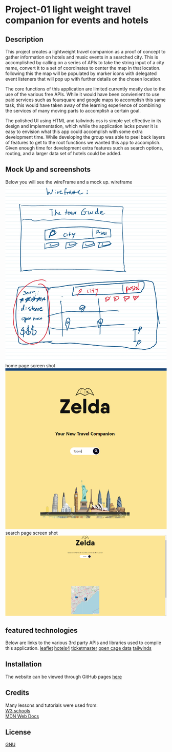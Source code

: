 # Project-01 light weight travel companion for events and hotels

## Description
This project creates a lightweight travel companion as a proof of concept to gather information on hotels and music events in a searched city. This is accomplished by calling on a series of APIs to take the string input of a city name, convert it to a set of coordinates to center the map in that location. following this the map will be populated by marker icons with delegated event listeners that will pop up with further details on the chosen location.

The core functions of this application are limited currently mostly due to the use of the various free APIs. While it would have been convienient to use paid services such as foursquare and google maps to accomplish this same task, this would have taken away of the learning experience of combining the services of many moving parts to accomplish a certain goal.

The polished UI using HTML and tailwinds css is simple yet effective in its design and implementation, which while the application lacks power it is easy to envision what this app could accomplish with some extra development time. While developing the group was able to peel back layers of features to get to the root functions we wanted this app to accomplish. Given enough time for development extra features such as search options, routing, and a larger data set of hotels could be added.
 
 

## Mock Up and screenshots

Below you will see the wireFrame and a mock up.
wireframe
![wireframe](./assets/images/wireframe.jpg)
home page screen shot
![homepage](./assets/images/HomePage.png)
search page screen shot
![searchpage](./assets/images/search-result.png)

## featured technologies

Below are links to the various 3rd party APIs and libraries used to compile this application.
[leaflet](https://leafletjs.com/)
[hotels4](https://rapidapi.com/apidojo/api/hotels4/)
[ticketmaster](https://developer.ticketmaster.com/)
[open cage data](https://opencagedata.com/)
[tailwinds](https://tailwindcss.com/) 

## Installation

  The website can be viewed through GitHub pages [here](https://ydennekrf.github.io/Node-Aero/)

## Credits

  Many lessons and tutorials were used from:
  <br>
  [W3 schools](https://www.w3schools.com/)
  <br>
  [MDN Web Docs](https://developer.mozilla.org/en-US/)
  <br>


## License
[GNU](https://choosealicense.com/licenses/gpl-3.0/#)

